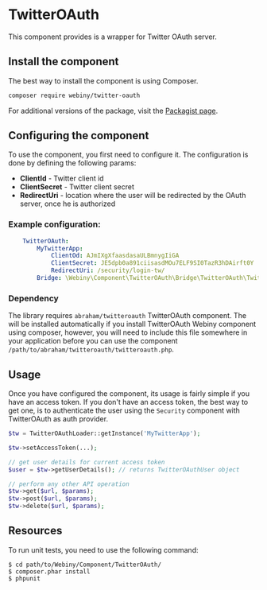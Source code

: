 TwitterOAuth
============

This component provides is a wrapper for Twitter OAuth server.

Install the component
---------------------
The best way to install the component is using Composer.

```bash
composer require webiny/twitter-oauth
```
For additional versions of the package, visit the [Packagist page](https://packagist.org/packages/webiny/twitter-oauth).

## Configuring the component

To use the component, you first need to configure it.
The configuration is done by defining the following params:

- **ClientId** - Twitter client id
- **ClientSecret** - Twitter client secret
- **RedirectUri** - location where the user will be redirected by the OAuth server, once he is authorized

### Example configuration:

```yaml
    TwitterOAuth:
        MyTwitterApp:
            ClientOd: AJmIXgXfaasdasaULBmnygIiGA
            ClientSecret: JE5dpb0a891ciisasdMOu7ELF9SI0TazR3hDAirft0Y
            RedirectUri: /security/login-tw/
        Bridge: \Webiny\Component\TwitterOAuth\Bridge\TwitterOAuth\TwitterOAuth
```


### Dependency

The library requires `abraham/twitteroauth` TwitterOAuth component. The will be installed automatically if you install
TwitterOAuth Webiny component using composer, however, you will need to include this file somewhere in your application
before you can use the component `/path/to/abraham/twitteroauth/twitteroauth.php`.

## Usage

Once you have configured the component, its usage is fairly simple if you have an access token. If you don't have an access token, the best way to get one, is to authenticate the user using the `Security` component with TwitterOAuth as auth provider.

```php
$tw = TwitterOAuthLoader::getInstance('MyTwitterApp');

$tw->setAccessToken(...);

// get user details for current access token
$user = $tw->getUserDetails(); // returns TwitterOAuthUser object

// perform any other API operation
$tw->get($url, $params);
$tw->post($url, $params);
$tw->delete($url, $params);
```

Resources
---------

To run unit tests, you need to use the following command:

    $ cd path/to/Webiny/Component/TwitterOAuth/
    $ composer.phar install
    $ phpunit